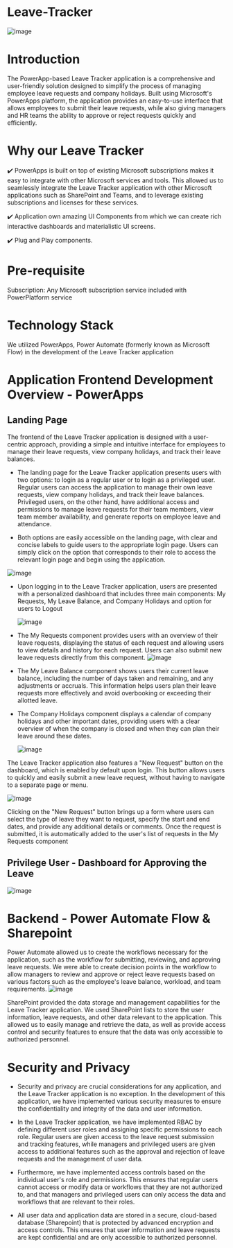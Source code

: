 # Leave-Tracker
![image](https://user-images.githubusercontent.com/48203727/236288415-68e0746b-b53d-4b9d-9b9a-dd17cda95a7e.png)



# Introduction 
The PowerApp-based Leave Tracker application is a comprehensive and user-friendly solution designed to simplify the process of managing employee leave requests and company holidays. Built using Microsoft's PowerApps platform, the application provides an easy-to-use interface that allows employees to submit their leave requests, while also giving managers and HR teams the ability to approve or reject requests quickly and efficiently.

# Why our Leave Tracker

✔️ PowerApps is built on top of existing Microsoft subscriptions makes it easy to integrate with other Microsoft services and tools. This allowed us to seamlessly        integrate the Leave Tracker application with other Microsoft applications such as SharePoint and Teams, and to leverage existing subscriptions and licenses for        these services.

 ✔️ Application own amazing UI Components from which we can create rich interactive dashboards and materialistic UI screens.
   
 ✔️ Plug and Play components.

# Pre-requisite
Subscription: 
          Any Microsoft subscription service included with PowerPlatform service 

# Technology Stack
We utilized PowerApps, Power Automate (formerly known as Microsoft Flow) in the development of the Leave Tracker application
          
 # Application Frontend Development Overview - PowerApps
 ## Landing Page 
 
 The frontend of the Leave Tracker application is designed with a user-centric approach, providing a simple and intuitive interface for employees to manage their leave     requests, view company holidays, and track their leave balances. 
  
- The landing page for the Leave Tracker application presents users with two options: to login as a regular user or to login as a privileged user. Regular users can access the application to manage their own leave requests, view company holidays, and track their leave balances. Privileged users, on the other hand, have additional access and permissions to manage leave requests for their team members, view team member availability, and generate reports on employee leave and attendance.

- Both options are easily accessible on the landing page, with clear and concise labels to guide users to the appropriate login page. Users can simply click on the option that corresponds to their role to access the relevant login page and begin using the application.

![image](https://user-images.githubusercontent.com/48203727/236295416-48dacf3b-59bd-4246-b940-1ea36c0dfafb.png)

- Upon logging in to the Leave Tracker application, users are presented with a personalized dashboard that includes three main components: My Requests, My Leave Balance, and Company Holidays and option for users to Logout 

  ![image](https://user-images.githubusercontent.com/48203727/236299074-dd88f873-72a8-46fe-91fe-9d1e3c5c5f0e.png)

 -  The My Requests component provides users with an overview of their leave requests, displaying the status of each request and allowing users to view details and         history for each request. Users can also submit new leave requests directly from this component.
    ![image](https://user-images.githubusercontent.com/48203727/236304553-34993c17-6721-4c33-b78b-6fd1f0bceda0.png)

 -  The My Leave Balance component shows users their current leave balance, including the number of days taken and remaining, and any adjustments or accruals. This        information helps users plan their leave requests more effectively and avoid overbooking or exceeding their allotted leave.
 
 -  The Company Holidays component displays a calendar of company holidays and other important dates, providing users with a clear overview of when the company is         closed and when they can plan their leave around these dates.

     ![image](https://user-images.githubusercontent.com/48203727/236303966-01530341-dcab-47eb-83e4-f8ec99b68ce9.png)

The Leave Tracker application also features a "New Request" button on the dashboard, which is enabled by default upon login. This button allows users to quickly and easily submit a new leave request, without having to navigate to a separate page or menu.

![image](https://user-images.githubusercontent.com/48203727/236296542-b785883c-3f68-4c9b-b2d6-a40264bf0603.png)

Clicking on the "New Request" button brings up a form where users can select the type of leave they want to request, specify the start and end dates, and provide any additional details or comments. Once the request is submitted, it is automatically added to the user's list of requests in the My Requests component

 ##  Privilege User - Dashboard for Approving the Leave
![image](https://user-images.githubusercontent.com/48203727/236310144-59b6b94a-3065-4bd4-8f96-2b0aa961d6bf.png)

#  Backend - Power Automate Flow & Sharepoint 

Power Automate allowed us to create the workflows necessary for the application, such as the workflow for submitting, reviewing, and approving leave requests. We were able to create decision points in the workflow to allow managers to review and approve or reject leave requests based on various factors such as the employee's leave balance, workload, and team requirements.
  ![image](https://user-images.githubusercontent.com/48203727/236312570-2d27294c-5b15-46b3-abe4-76f803e1d037.png)
  
SharePoint provided the data storage and management capabilities for the Leave Tracker application. We used SharePoint lists to store the user information, leave requests, and other data relevant to the application. This allowed us to easily manage and retrieve the data, as well as provide access control and security features to ensure that the data was only accessible to authorized personnel.


  
# Security and Privacy 
  - Security and privacy are crucial considerations for any application, and the Leave Tracker application is no exception. In the development of this application, we     have implemented various security measures to ensure the confidentiality and integrity of the data and user information.

  - In the Leave Tracker application, we have implemented RBAC by defining different user roles and assigning specific permissions to each role. Regular users are         given access to the leave request submission and tracking features, while managers and privileged users are given access to additional features such as the             approval and rejection of leave requests and the management of user data.

  - Furthermore, we have implemented access controls based on the individual user's role and permissions. This ensures that regular users cannot access or modify data     or workflows that they are not authorized to, and that managers and privileged users can only access the data and workflows that are relevant to their roles.
  
  - All user data and application data are stored in a secure, cloud-based database (Sharepoint) that is protected by advanced encryption and access controls. This         ensures that user information and leave requests are kept confidential and are only accessible to authorized personnel.







